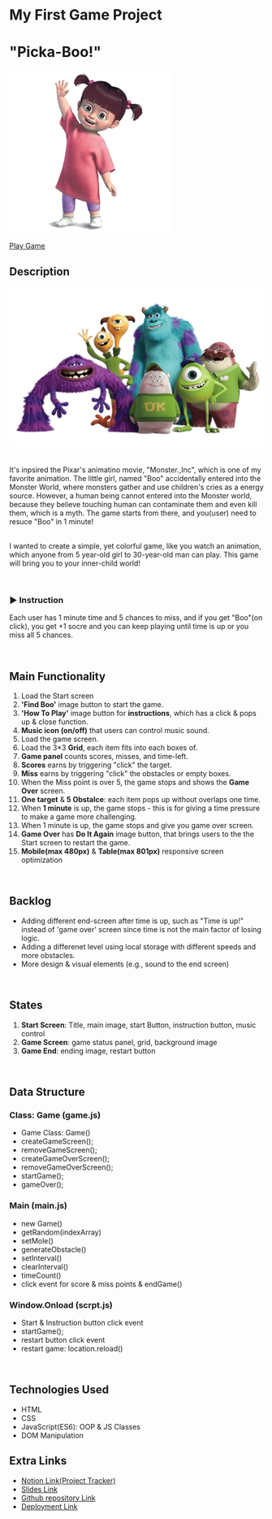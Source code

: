 
# My First Game Project
# "Picka-Boo!" 

<img src="./pics/boo.png" alt="Alt text" title="titleimage">

[Play Game](https://virgoeun.github.io/picka-boo/)

## Description
<img src="./pics/monsters.png" alt="Alt text" title="mainimage">
<br>
<br>
<br>
It's inpsired the Pixar's animatino movie, "Monster.,Inc", which is one of my favorite animation. The little girl, named "Boo" accidentally entered into the Monster World, where monsters gather and use children's cries as a energy source. However, a human being cannot entered into the Monster world, because they believe touching human can contaminate them and even kill them, which is a myth. The game starts from there, and you(user) need to resuce "Boo" in 1 minute!
<br>
<br>

I wanted to create a simple, yet colorful game, like you watch an animation, which anyone from 5 year-old girl to 30-year-old man can play. This game will bring you to your inner-child world! 

<br>

### ▶︎ Instruction 
Each user has 1 minute time and 5 chances to miss, and if you get "Boo"(on click), you get +1 socre and you can keep playing until time is up or you miss all 5 chances.

<br>

## Main Functionality
1. Load the Start screen
2. **'Find Boo'** image button to start the game.
3. **'How To Play'** image button for **instructions**, which has a click & pops up & close function.
4. **Music icon (on/off)** that users can control music sound.
5. Load the game screen.
6. Load the 3*3 **Grid**, each item fits into each boxes of.
7. **Game panel** counts scores, misses, and time-left.
8. **Scores** earns by triggering "click" the target.
9. **Miss** earns by triggering "click" the obstacles or empty boxes.
10. When the Miss point is over 5, the game stops and shows the **Game Over** screen.
11. **One target** & **5 Obstalce**: each item pops up without overlaps one time.
12. When **1 minute** is up, the game stops - this is for giving a time pressure to make a game more challenging.
13. When 1 minute is up, the game stops and give you game over screen.
14. **Game Over** has **Do It Again** image button, that brings users to the the Start screen to restart the game.
15. **Mobile(max 480px)** & **Table(max 801px)** responsive screen optimization

<br>

## Backlog
- Adding different end-screen after time is up, such as "Time is up!" instead of 'game over' screen since time is not the main factor of losing logic.
- Adding a differenet level using local storage with different speeds and more obstacles.
- More design & visual elements (e.g., sound to the end screen)

<br>

## States
1. **Start Screen**: Title, main image, start Button, instruction button, music control 
2. **Game Screen**: game status panel, grid, background image
3. **Game End**: ending image, restart button

<br>

## Data Structure
### Class: Game (game.js)
- Game Class: Game()
- createGameScreen();
- removeGameScreen();
- createGameOverScreen();
- removeGameOverScreen();
- startGame();
- gameOver();

### Main (main.js)
- new Game()
- getRandom(indexArray) 
- setMole()
- generateObstacle()
- setInterval()
- clearInterval()
- timeCount()
- click event for score & miss points & endGame()

### Window.Onload (scrpt.js)
- Start & Instruction button click event
- startGame();
- restart button click event
- restart game: location.reload()

<br>

## Technologies Used
- HTML
- CSS
- JavaScript(ES6): OOP & JS Classes
- DOM Manipulation
## Extra Links

- [Notion Link(Project Tracker)](https://www.notion.so/c12110fb8a294a24ba7fcc416b9e224a?v=9095555613884053a91cc3e8b6000fb2&pvs=4)
- [Slides Link](https://docs.google.com/presentation/d/1qnjEPpRRqf5Ppr8rTeAcEVSfLK1KsevOmA9syoTN8lM/edit?usp=sharing)
- [Github repository Link](https://github.com/virgoeun/picka-boo)
- [Deployment Link](https://virgoeun.github.io/picka-boo/)
